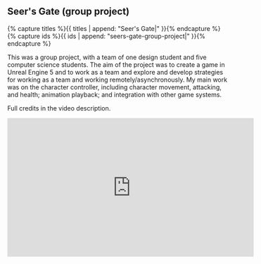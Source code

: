 ## Seer's Gate (group project)

{% capture titles %}{{ titles | append: "Seer's Gate|" }}{% endcapture %}
{% capture ids %}{{ ids | append: "seers-gate-group-project|" }}{% endcapture %}

This was a group project, with a team of one design student and five computer science students. The aim of the project was to create a game in Unreal Engine 5 and to work as a team and explore and develop strategies for working as a team and working remotely/asynchronously. My main work was on the character controller, including character movement, attacking, and health; animation playback; and integration with other game systems.

Full credits in the video description.

<iframe width="560" height="315" src="https://www.youtube-nocookie.com/embed/PcGirZuNiW8?si=NS7gkWMadU-adSGO" title="YouTube video player" frameborder="0" allow="accelerometer; autoplay; clipboard-write; encrypted-media; gyroscope; picture-in-picture; web-share" allowfullscreen></iframe>